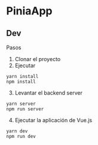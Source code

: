 # PiniaApp

## Dev
Pasos

1. Clonar el proyecto
2. Ejecutar
```
yarn install
npm install
```

3. Levantar el backend server
```
yarn server
npm run server
```

4. Ejecutar la aplicación de Vue.js
```
yarn dev
npm run dev
```